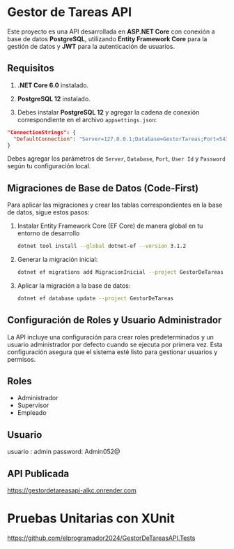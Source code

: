 # Gestor de Tareas API

Este proyecto es una API desarrollada en **ASP.NET Core** con conexión a base de datos **PostgreSQL**, utilizando **Entity Framework Core** para la gestión de datos y **JWT** para la autenticación de usuarios.

## Requisitos

1. **.NET Core 6.0** instalado.
2. **PostgreSQL 12** instalado.

3. Debes instalar **PostgreSQL 12** y agregar la cadena de conexión correspondiente en el archivo `appsettings.json`:

```json
"ConnectionStrings": {
  "DefaultConnection": "Server=127.0.0.1;Database=GestorTareas;Port=5432;User Id=postgres;Password=123;"
}
```

Debes agregar los parámetros de `Server`, `Database`, `Port`, `User Id` y `Password` según tu configuración local.

## Migraciones de Base de Datos (Code-First)

Para aplicar las migraciones y crear las tablas correspondientes en la base de datos, sigue estos pasos:

1. Instalar Entity Framework Core (EF Core) de manera global en tu entorno de desarrollo
   ```bash
   dotnet tool install --global dotnet-ef --version 3.1.2
   ```

1. Generar la migración inicial:
   ```bash
   dotnet ef migrations add MigracionInicial --project GestorDeTareas
   ```

2. Aplicar la migración a la base de datos:
   ```bash
   dotnet ef database update --project GestorDeTareas
   ```
   
## Configuración de Roles y Usuario Administrador

La API incluye una configuración para crear roles predeterminados y un usuario administrador por defecto cuando se ejecuta por primera vez. Esta configuración asegura que el sistema esté listo para gestionar usuarios y permisos.

## Roles

* Administrador
* Supervisor
* Empleado

## Usuario

usuario : admin
password: Admin052@

## API Publicada
https://gestordetareasapi-alkc.onrender.com

# Pruebas Unitarias con XUnit
https://github.com/elprogramador2024/GestorDeTareasAPI.Tests
